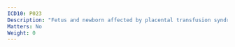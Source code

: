 ```yaml
---
ICD10: P023
Description: "Fetus and newborn affected by placental transfusion syndromes"
Matters: No
Weight: 0
---
```


